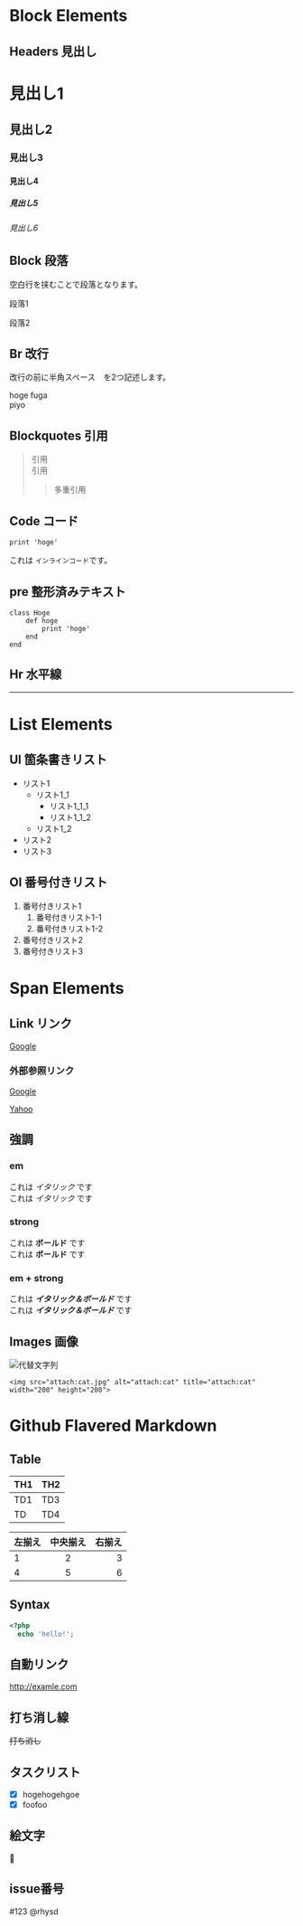 # Block Elements

## Headers 見出し

# 見出し1
## 見出し2
### 見出し3
#### 見出し4
##### 見出し5
###### 見出し6

## Block 段落
空白行を挟むことで段落となります。

段落1

段落2

## Br 改行
改行の前に半角スペース`  `を2つ記述します。

hoge
fuga  
piyo

## Blockquotes 引用
> 引用  
> 引用
>> 多重引用

## Code コード

```
print 'hoge'
```

これは `インラインコード`です。

## pre 整形済みテキスト

    class Hoge
        def hoge
            print 'hoge'
        end
    end

## Hr 水平線

---

# List Elements

## Ul 箇条書きリスト

- リスト1
    - リスト1_1
        - リスト1_1_1
        - リスト1_1_2
    - リスト1_2
- リスト2
- リスト3

## Ol 番号付きリスト

1. 番号付きリスト1
    1. 番号付きリスト1-1
    1. 番号付きリスト1-2
1. 番号付きリスト2
1. 番号付きリスト3

# Span Elements

## Link リンク

[Google](https://www.google.co.jp/)

### 外部参照リンク

[Google][a]

[Yahoo][1]

[a]:http://google.com "Title"
[1]:http://www.yahoo.co.jp


## 強調
### em
これは *イタリック* です  
これは _イタリック_ です

### strong
これは **ボールド** です  
これは __ボールド__ です

### em + strong
これは ***イタリック＆ボールド*** です  
これは ___イタリック＆ボールド___ です

## Images 画像
![代替文字列](URL "タイトル")

```
<img src="attach:cat.jpg" alt="attach:cat" title="attach:cat" width="200" height="200">
```

# Github Flavered Markdown

## Table
| TH1 | TH2 |
----|---- 
| TD1 | TD3 |
| TD | TD4 |


| 左揃え | 中央揃え | 右揃え |
|:---|:---:|---:|
|1 |2 |3 |
|4 |5 |6 |

## Syntax
```php
<?php
  echo 'hello!';
```

## 自動リンク
http://examle.com


## 打ち消し線
~~打ち消し~~

## タスクリスト
- [x] hogehogehgoe
- [x] foofoo

## 絵文字 
  :dog:
## issue番号 
  #123
  @rhysd
